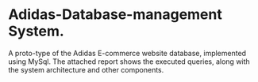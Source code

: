# Adidas-Database-management System.
A proto-type of the Adidas E-commerce website database, implemented using MySql. 
The attached report shows the executed queries, along with the system architecture and other components.
